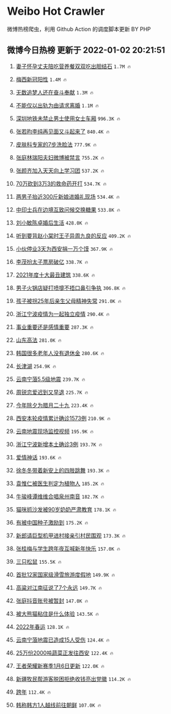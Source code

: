 # Weibo Hot Crawler 



微博热榜爬虫，利用 Github Action 的调度脚本更新 BY PHP 


## 微博今日热榜 更新于 2022-01-02 20:21:51 
1. [妻子怀孕丈夫陪吃营养餐双双吃出胆结石](https://s.weibo.com/weibo?q=%23%E5%A6%BB%E5%AD%90%E6%80%80%E5%AD%95%E4%B8%88%E5%A4%AB%E9%99%AA%E5%90%83%E8%90%A5%E5%85%BB%E9%A4%90%E5%8F%8C%E5%8F%8C%E5%90%83%E5%87%BA%E8%83%86%E7%BB%93%E7%9F%B3%23&Refer=top) `1.7M 🔥` 

1. [梅西新冠阳性](https://s.weibo.com/weibo?q=%23%E6%A2%85%E8%A5%BF%E6%96%B0%E5%86%A0%E9%98%B3%E6%80%A7%23&Refer=top) `1.4M 🔥` 

1. [无数追梦人还在奋斗奉献](https://s.weibo.com/weibo?q=%23%E6%97%A0%E6%95%B0%E8%BF%BD%E6%A2%A6%E4%BA%BA%E8%BF%98%E5%9C%A8%E5%A5%8B%E6%96%97%E5%A5%89%E7%8C%AE%23&Refer=top) `1.3M 🔥` 

1. [不能仅以出轨为由请求离婚](https://s.weibo.com/weibo?q=%23%E4%B8%8D%E8%83%BD%E4%BB%85%E4%BB%A5%E5%87%BA%E8%BD%A8%E4%B8%BA%E7%94%B1%E8%AF%B7%E6%B1%82%E7%A6%BB%E5%A9%9A%23&Refer=top) `1.1M 🔥` 

1. [深圳地铁未禁止男士使用女士车厢](https://s.weibo.com/weibo?q=%23%E6%B7%B1%E5%9C%B3%E5%9C%B0%E9%93%81%E6%9C%AA%E7%A6%81%E6%AD%A2%E7%94%B7%E5%A3%AB%E4%BD%BF%E7%94%A8%E5%A5%B3%E5%A3%AB%E8%BD%A6%E5%8E%A2%23&Refer=top) `996.3K 🔥` 

1. [张若昀李纯再见面又斗起来了](https://s.weibo.com/weibo?q=%23%E5%BC%A0%E8%8B%A5%E6%98%80%E6%9D%8E%E7%BA%AF%E5%86%8D%E8%A7%81%E9%9D%A2%E5%8F%88%E6%96%97%E8%B5%B7%E6%9D%A5%E4%BA%86%23&Refer=top) `840.4K 🔥` 

1. [皮肤科专家的7步洗脸法](https://s.weibo.com/weibo?q=%23%E7%9A%AE%E8%82%A4%E7%A7%91%E4%B8%93%E5%AE%B6%E7%9A%847%E6%AD%A5%E6%B4%97%E8%84%B8%E6%B3%95%23&Refer=top) `777.9K 🔥` 

1. [张庭林瑞阳夫妇微博被禁言](https://s.weibo.com/weibo?q=%23%E5%BC%A0%E5%BA%AD%E6%9E%97%E7%91%9E%E9%98%B3%E5%A4%AB%E5%A6%87%E5%BE%AE%E5%8D%9A%E8%A2%AB%E7%A6%81%E8%A8%80%23&Refer=top) `755.2K 🔥` 

1. [张颜齐加入天天向上学习团](https://s.weibo.com/weibo?q=%23%E5%BC%A0%E9%A2%9C%E9%BD%90%E5%8A%A0%E5%85%A5%E5%A4%A9%E5%A4%A9%E5%90%91%E4%B8%8A%E5%AD%A6%E4%B9%A0%E5%9B%A2%23&Refer=top) `537.2K 🔥` 

1. [70万砍到3万3的救命药开打](https://s.weibo.com/weibo?q=%2370%E4%B8%87%E7%A0%8D%E5%88%B03%E4%B8%873%E7%9A%84%E6%95%91%E5%91%BD%E8%8D%AF%E5%BC%80%E6%89%93%23&Refer=top) `534.7K 🔥` 

1. [两男子抬近300斤新娘进婚礼现场](https://s.weibo.com/weibo?q=%23%E4%B8%A4%E7%94%B7%E5%AD%90%E6%8A%AC%E8%BF%91300%E6%96%A4%E6%96%B0%E5%A8%98%E8%BF%9B%E5%A9%9A%E7%A4%BC%E7%8E%B0%E5%9C%BA%23&Refer=top) `534.4K 🔥` 

1. [中印士兵在边境互致问候交换糖果](https://s.weibo.com/weibo?q=%23%E4%B8%AD%E5%8D%B0%E5%A3%AB%E5%85%B5%E5%9C%A8%E8%BE%B9%E5%A2%83%E4%BA%92%E8%87%B4%E9%97%AE%E5%80%99%E4%BA%A4%E6%8D%A2%E7%B3%96%E6%9E%9C%23&Refer=top) `533.8K 🔥` 

1. [刘小敏陈卓婚后生活](https://s.weibo.com/weibo?q=%23%E5%88%98%E5%B0%8F%E6%95%8F%E9%99%88%E5%8D%93%E5%A9%9A%E5%90%8E%E7%94%9F%E6%B4%BB%23&Refer=top) `428.0K 🔥` 

1. [听到要背赵小棠时王子异周九良的反应](https://s.weibo.com/weibo?q=%23%E5%90%AC%E5%88%B0%E8%A6%81%E8%83%8C%E8%B5%B5%E5%B0%8F%E6%A3%A0%E6%97%B6%E7%8E%8B%E5%AD%90%E5%BC%82%E5%91%A8%E4%B9%9D%E8%89%AF%E7%9A%84%E5%8F%8D%E5%BA%94%23&Refer=top) `409.2K 🔥` 

1. [小伙停业3天为西安捐一万个馍](https://s.weibo.com/weibo?q=%23%E5%B0%8F%E4%BC%99%E5%81%9C%E4%B8%9A3%E5%A4%A9%E4%B8%BA%E8%A5%BF%E5%AE%89%E6%8D%90%E4%B8%80%E4%B8%87%E4%B8%AA%E9%A6%8D%23&Refer=top) `367.9K 🔥` 

1. [李茂扮太子票房破亿](https://s.weibo.com/weibo?q=%23%E6%9D%8E%E8%8C%82%E6%89%AE%E5%A4%AA%E5%AD%90%E7%A5%A8%E6%88%BF%E7%A0%B4%E4%BA%BF%23&Refer=top) `338.7K 🔥` 

1. [2021年度十大最丑建筑](https://s.weibo.com/weibo?q=%232021%E5%B9%B4%E5%BA%A6%E5%8D%81%E5%A4%A7%E6%9C%80%E4%B8%91%E5%BB%BA%E7%AD%91%23&Refer=top) `338.6K 🔥` 

1. [男子火锅店疑打喷嚏不捂口鼻引争执](https://s.weibo.com/weibo?q=%23%E7%94%B7%E5%AD%90%E7%81%AB%E9%94%85%E5%BA%97%E7%96%91%E6%89%93%E5%96%B7%E5%9A%8F%E4%B8%8D%E6%8D%82%E5%8F%A3%E9%BC%BB%E5%BC%95%E4%BA%89%E6%89%A7%23&Refer=top) `306.8K 🔥` 

1. [孩子被拐25年后亲生父母精神失常](https://s.weibo.com/weibo?q=%23%E5%AD%A9%E5%AD%90%E8%A2%AB%E6%8B%9025%E5%B9%B4%E5%90%8E%E4%BA%B2%E7%94%9F%E7%88%B6%E6%AF%8D%E7%B2%BE%E7%A5%9E%E5%A4%B1%E5%B8%B8%23&Refer=top) `291.0K 🔥` 

1. [浙江宁波疫情为一起独立疫情](https://s.weibo.com/weibo?q=%23%E6%B5%99%E6%B1%9F%E5%AE%81%E6%B3%A2%E7%96%AB%E6%83%85%E4%B8%BA%E4%B8%80%E8%B5%B7%E7%8B%AC%E7%AB%8B%E7%96%AB%E6%83%85%23&Refer=top) `290.4K 🔥` 

1. [事业重要还是感情重要](https://s.weibo.com/weibo?q=%23%E4%BA%8B%E4%B8%9A%E9%87%8D%E8%A6%81%E8%BF%98%E6%98%AF%E6%84%9F%E6%83%85%E9%87%8D%E8%A6%81%23&Refer=top) `287.3K 🔥` 

1. [山东高法](https://s.weibo.com/weibo?q=%23%E5%B1%B1%E4%B8%9C%E9%AB%98%E6%B3%95%23&Refer=top) `281.0K 🔥` 

1. [韩国很多老年人没有退休金](https://s.weibo.com/weibo?q=%23%E9%9F%A9%E5%9B%BD%E5%BE%88%E5%A4%9A%E8%80%81%E5%B9%B4%E4%BA%BA%E6%B2%A1%E6%9C%89%E9%80%80%E4%BC%91%E9%87%91%23&Refer=top) `280.6K 🔥` 

1. [长津湖](https://s.weibo.com/weibo?q=%E9%95%BF%E6%B4%A5%E6%B9%96&Refer=top) `254.9K 🔥` 

1. [云南宁蒗5.5级地震](https://s.weibo.com/weibo?q=%23%E4%BA%91%E5%8D%97%E5%AE%81%E8%92%975.5%E7%BA%A7%E5%9C%B0%E9%9C%87%23&Refer=top) `239.7K 🔥` 

1. [周锐恋爱迟到又早退](https://s.weibo.com/weibo?q=%23%E5%91%A8%E9%94%90%E6%81%8B%E7%88%B1%E8%BF%9F%E5%88%B0%E5%8F%88%E6%97%A9%E9%80%80%23&Refer=top) `225.7K 🔥` 

1. [今年除夕为腊月二十九](https://s.weibo.com/weibo?q=%23%E4%BB%8A%E5%B9%B4%E9%99%A4%E5%A4%95%E4%B8%BA%E8%85%8A%E6%9C%88%E4%BA%8C%E5%8D%81%E4%B9%9D%23&Refer=top) `223.4K 🔥` 

1. [西安本轮疫情累计确诊1573例](https://s.weibo.com/weibo?q=%23%E8%A5%BF%E5%AE%89%E6%9C%AC%E8%BD%AE%E7%96%AB%E6%83%85%E7%B4%AF%E8%AE%A1%E7%A1%AE%E8%AF%8A1573%E4%BE%8B%23&Refer=top) `210.9K 🔥` 

1. [云南地震现场监控视频](https://s.weibo.com/weibo?q=%23%E4%BA%91%E5%8D%97%E5%9C%B0%E9%9C%87%E7%8E%B0%E5%9C%BA%E7%9B%91%E6%8E%A7%E8%A7%86%E9%A2%91%23&Refer=top) `195.9K 🔥` 

1. [浙江宁波新增本土确诊3例](https://s.weibo.com/weibo?q=%23%E6%B5%99%E6%B1%9F%E5%AE%81%E6%B3%A2%E6%96%B0%E5%A2%9E%E6%9C%AC%E5%9C%9F%E7%A1%AE%E8%AF%8A3%E4%BE%8B%23&Refer=top) `193.7K 🔥` 

1. [爱情神话](https://s.weibo.com/weibo?q=%E7%88%B1%E6%83%85%E7%A5%9E%E8%AF%9D&Refer=top) `193.6K 🔥` 

1. [徐冬冬带着新安上的四肢跳舞](https://s.weibo.com/weibo?q=%23%E5%BE%90%E5%86%AC%E5%86%AC%E5%B8%A6%E7%9D%80%E6%96%B0%E5%AE%89%E4%B8%8A%E7%9A%84%E5%9B%9B%E8%82%A2%E8%B7%B3%E8%88%9E%23&Refer=top) `193.3K 🔥` 

1. [袁惟仁被医生判定为植物人](https://s.weibo.com/weibo?q=%23%E8%A2%81%E6%83%9F%E4%BB%81%E8%A2%AB%E5%8C%BB%E7%94%9F%E5%88%A4%E5%AE%9A%E4%B8%BA%E6%A4%8D%E7%89%A9%E4%BA%BA%23&Refer=top) `185.2K 🔥` 

1. [牛骏峰谭维维合唱泉州南音](https://s.weibo.com/weibo?q=%23%E7%89%9B%E9%AA%8F%E5%B3%B0%E8%B0%AD%E7%BB%B4%E7%BB%B4%E5%90%88%E5%94%B1%E6%B3%89%E5%B7%9E%E5%8D%97%E9%9F%B3%23&Refer=top) `182.7K 🔥` 

1. [猫咪抓沙发被90岁奶奶严肃教育](https://s.weibo.com/weibo?q=%23%E7%8C%AB%E5%92%AA%E6%8A%93%E6%B2%99%E5%8F%91%E8%A2%AB90%E5%B2%81%E5%A5%B6%E5%A5%B6%E4%B8%A5%E8%82%83%E6%95%99%E8%82%B2%23&Refer=top) `178.1K 🔥` 

1. [有被中国种子激励到](https://s.weibo.com/weibo?q=%E6%9C%89%E8%A2%AB%E4%B8%AD%E5%9B%BD%E7%A7%8D%E5%AD%90%E6%BF%80%E5%8A%B1%E5%88%B0&Refer=top) `175.2K 🔥` 

1. [新郎请巨型机甲进村接亲引村民围观](https://s.weibo.com/weibo?q=%23%E6%96%B0%E9%83%8E%E8%AF%B7%E5%B7%A8%E5%9E%8B%E6%9C%BA%E7%94%B2%E8%BF%9B%E6%9D%91%E6%8E%A5%E4%BA%B2%E5%BC%95%E6%9D%91%E6%B0%91%E5%9B%B4%E8%A7%82%23&Refer=top) `173.3K 🔥` 

1. [张桂梅与学生跨年夜互喊新年快乐](https://s.weibo.com/weibo?q=%23%E5%BC%A0%E6%A1%82%E6%A2%85%E4%B8%8E%E5%AD%A6%E7%94%9F%E8%B7%A8%E5%B9%B4%E5%A4%9C%E4%BA%92%E5%96%8A%E6%96%B0%E5%B9%B4%E5%BF%AB%E4%B9%90%23&Refer=top) `157.0K 🔥` 

1. [三只松鼠](https://s.weibo.com/weibo?q=%E4%B8%89%E5%8F%AA%E6%9D%BE%E9%BC%A0&Refer=top) `155.5K 🔥` 

1. [首批12家国家级滑雪旅游度假地](https://s.weibo.com/weibo?q=%23%E9%A6%96%E6%89%B912%E5%AE%B6%E5%9B%BD%E5%AE%B6%E7%BA%A7%E6%BB%91%E9%9B%AA%E6%97%85%E6%B8%B8%E5%BA%A6%E5%81%87%E5%9C%B0%23&Refer=top) `149.9K 🔥` 

1. [高粱对江南征说了7个永远](https://s.weibo.com/weibo?q=%23%E9%AB%98%E7%B2%B1%E5%AF%B9%E6%B1%9F%E5%8D%97%E5%BE%81%E8%AF%B4%E4%BA%867%E4%B8%AA%E6%B0%B8%E8%BF%9C%23&Refer=top) `149.7K 🔥` 

1. [张庭抖音账号被暂封](https://s.weibo.com/weibo?q=%23%E5%BC%A0%E5%BA%AD%E6%8A%96%E9%9F%B3%E8%B4%A6%E5%8F%B7%E8%A2%AB%E6%9A%82%E5%B0%81%23&Refer=top) `147.0K 🔥` 

1. [被大熊猫粘住是什么体验](https://s.weibo.com/weibo?q=%23%E8%A2%AB%E5%A4%A7%E7%86%8A%E7%8C%AB%E7%B2%98%E4%BD%8F%E6%98%AF%E4%BB%80%E4%B9%88%E4%BD%93%E9%AA%8C%23&Refer=top) `143.5K 🔥` 

1. [2022年春运](https://s.weibo.com/weibo?q=2022%E5%B9%B4%E6%98%A5%E8%BF%90&Refer=top) `128.1K 🔥` 

1. [云南宁蒗地震已造成15人受伤](https://s.weibo.com/weibo?q=%23%E4%BA%91%E5%8D%97%E5%AE%81%E8%92%97%E5%9C%B0%E9%9C%87%E5%B7%B2%E9%80%A0%E6%88%9015%E4%BA%BA%E5%8F%97%E4%BC%A4%23&Refer=top) `124.4K 🔥` 

1. [25万份2000吨蔬菜正发往西安](https://s.weibo.com/weibo?q=%2325%E4%B8%87%E4%BB%BD2000%E5%90%A8%E8%94%AC%E8%8F%9C%E6%AD%A3%E5%8F%91%E5%BE%80%E8%A5%BF%E5%AE%89%23&Refer=top) `122.4K 🔥` 

1. [王者荣耀新赛季1月6日更新](https://s.weibo.com/weibo?q=%23%E7%8E%8B%E8%80%85%E8%8D%A3%E8%80%80%E6%96%B0%E8%B5%9B%E5%AD%A31%E6%9C%886%E6%97%A5%E6%9B%B4%E6%96%B0%23&Refer=top) `122.0K 🔥` 

1. [新疆牧民帮游客脱困拒绝收钱亮出党徽](https://s.weibo.com/weibo?q=%23%E6%96%B0%E7%96%86%E7%89%A7%E6%B0%91%E5%B8%AE%E6%B8%B8%E5%AE%A2%E8%84%B1%E5%9B%B0%E6%8B%92%E7%BB%9D%E6%94%B6%E9%92%B1%E4%BA%AE%E5%87%BA%E5%85%9A%E5%BE%BD%23&Refer=top) `114.2K 🔥` 

1. [跨年](https://s.weibo.com/weibo?q=%E8%B7%A8%E5%B9%B4&Refer=top) `112.4K 🔥` 

1. [韩称韩方1人越线前往朝鲜](https://s.weibo.com/weibo?q=%23%E9%9F%A9%E7%A7%B0%E9%9F%A9%E6%96%B91%E4%BA%BA%E8%B6%8A%E7%BA%BF%E5%89%8D%E5%BE%80%E6%9C%9D%E9%B2%9C%23&Refer=top) `107.0K 🔥` 

